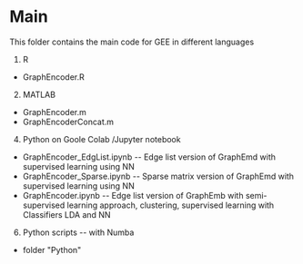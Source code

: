 # Main
This folder contains the main code for GEE in different languages

1. R
* GraphEncoder.R
2. MATLAB
* GraphEncoder.m
* GraphEncoderConcat.m
4. Python on Goole Colab /Jupyter notebook
* GraphEncoder_EdgList.ipynb
-- Edge list version of GraphEmd with supervised learning using NN
* GraphEncoder_Sparse.ipynb
-- Sparse matrix version of GraphEmd with supervised learning using NN
* GraphEncoder.ipynb
-- Edge list version of GraphEmb with semi-supervised learning approach, clustering, supervised learning with Classifiers LDA and NN
6. Python scripts -- with Numba
* folder "Python"
